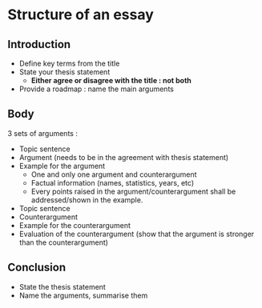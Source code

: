 # Structure of an essay

## Introduction

- Define key terms from the title
- State your thesis statement
	- **Either agree or disagree with the title : not both**
- Provide a roadmap : name the main arguments

## Body
3 sets of arguments :

- Topic sentence
- Argument (needs to be in the agreement with thesis statement)
- Example for the argument
	- One and only one argument and counterargument
	- Factual information (names, statistics, years, etc)
	- Every points raised in the argument/counterargument shall be addressed/shown in the example.
- Topic sentence
- Counterargument
- Example for the counterargument
- Evaluation of the counterargument (show that the argument is stronger than the counterargument)

## Conclusion

- State the thesis statement
- Name the arguments, summarise them
